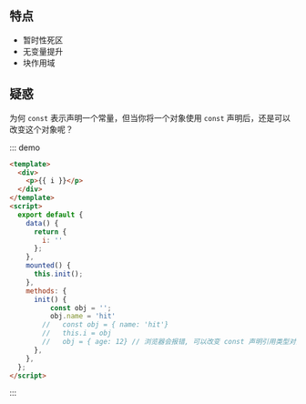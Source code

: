## 特点
- 暂时性死区
- 无变量提升
- 块作用域

## 疑惑
为何 `const` 表示声明一个常量，但当你将一个对象使用 `const` 声明后，还是可以改变这个对象呢？


::: demo
```html
<template>
  <div>
    <p>{{ i }}</p>
  </div>
</template>
<script>
  export default {
    data() {
      return {
        i: ''
      };
    },
    mounted() {
      this.init();
    },
    methods: {
      init() {
          const obj = '';
          obj.name = 'hit'
        //   const obj = { name: 'hit'}
        //   this.i = obj
        //   obj = { age: 12} // 浏览器会报错, 可以改变 const 声明引用类型对象的内部属性，当你改变这个对象本身的时候，就会报错。
      },
    },
  };
</script>
```
:::
